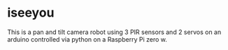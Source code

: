 # iseeyou
This is a pan and tilt camera robot using 3 PIR sensors and 2 servos
on an arduino controlled via python on a Raspberry Pi zero w.
